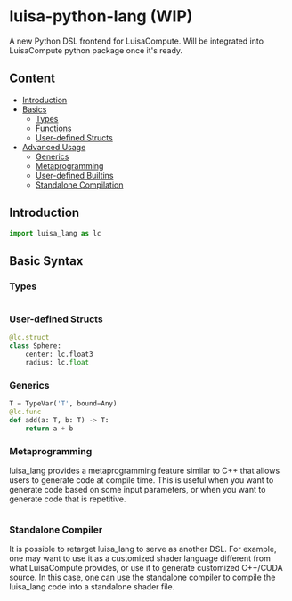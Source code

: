 # luisa-python-lang (WIP)
A new Python DSL frontend for LuisaCompute. Will be integrated into LuisaCompute python package once it's ready.


## Content
- [Introduction](#introduction)
- [Basics](#basic-syntax)
    - [Types](#types)
    - [Functions](#functions)
    - [User-defined Structs](#user-defined-structs)
- [Advanced Usage](#advanced-syntax)
    - [Generics](#generics)
    - [Metaprogramming](#metaprogramming)
    - [User-defined Builtins](#user-defined-builtins)
    - [Standalone Compilation](#standalone-compilation)


## Introduction
```python
import luisa_lang as lc
```
## Basic Syntax
### Types
```python
```

### User-defined Structs
```python
@lc.struct
class Sphere:
    center: lc.float3
    radius: lc.float
```

### Generics
```python
T = TypeVar('T', bound=Any)
@lc.func
def add(a: T, b: T) -> T:
    return a + b

```


### Metaprogramming
luisa_lang provides a metaprogramming feature similar to C++ that allows users to generate code at compile time. This is useful when you want to generate code based on some input parameters, or when you want to generate code that is repetitive.

```python

```

### Standalone Compiler
It is possible to retarget luisa_lang to serve as another DSL. For example, one may want to use it as a customized shader language different from what LuisaCompute provides, or use it to generate customized C++/CUDA source. In this case, one can use the standalone compiler to compile the luisa_lang code into a standalone shader file.

```python
```
